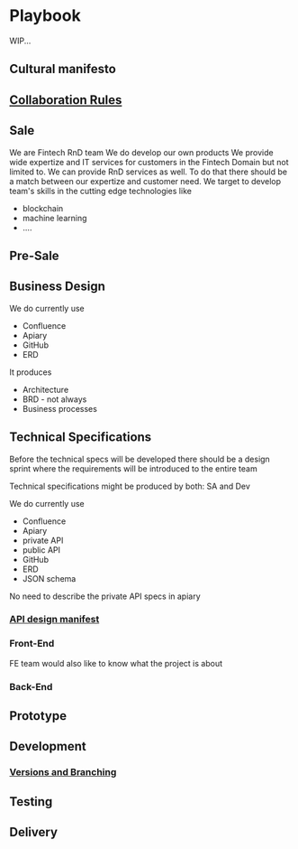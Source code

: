 # Playbook
WIP...
## Cultural manifesto

## [Collaboration Rules](https://github.com/Nebo15/playbook/blob/master/collaboration_rules.md)

## Sale
We are Fintech RnD team
We do develop our own products
We provide wide expertize and IT services for customers in the Fintech Domain but not limited to.
We can provide RnD services as well. To do that there should be a match between our expertize and customer need. 
We target to develop team's skills in the cutting edge technologies like
 * blockchain
 * machine learning
 * ....

## Pre-Sale

## Business Design
We do currently use
* Confluence
* Apiary
* GitHub
* ERD

It produces
* Architecture
* BRD - not always
* Business processes

## Technical Specifications
Before the technical specs will be developed there should be a design sprint where the requirements will be introduced to the entire team

Technical specifications might be produced by both: SA and Dev

We do currently use
* Confluence
* Apiary
 * private API
 * public API
* GitHub
* ERD
* JSON schema

No need to describe the private API specs in apiary


### [API design manifest](http://docs.apimanifest.apiary.io/#)

### Front-End
FE team would also like to know what the project is about

### Back-End

## Prototype

## Development
### [Versions and Branching](https://github.com/Nebo15/playbook/blob/master/branching.md)

## Testing

## Delivery




